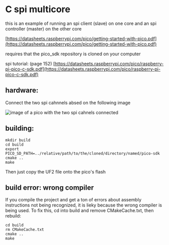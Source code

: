 # C spi multicore

this is an example of running an spi client (slave) on one core and an spi controller (master) on the other core

[https://datasheets.raspberrypi.com/pico/getting-started-with-pico.pdf](https://datasheets.raspberrypi.com/pico/getting-started-with-pico.pdf)

requires that the pico_sdk repository is cloned on your computer

spi tutorial: (page 152)
[https://datasheets.raspberrypi.com/pico/raspberry-pi-pico-c-sdk.pdf](https://datasheets.raspberrypi.com/pico/raspberry-pi-pico-c-sdk.pdf)

## hardware:

Connect the two spi cahnnels absed on the following image

![image of a pico with the two spi cahnels connected](hardware.jpg)

## building:

    mkdir build
    cd build
    export PICO_SD_PATH=../relative/path/to/the/cloned/directory/named/pico-sdk
    cmake ..
    make

Then just copy the UF2 file onto the pico's flash


## build error: wrong compiler

If you compile the project and get a ton of errors about assembly instructions not being recognized, it is lieky because the wrong compiler is being used. To fix this, cd into build and remove CMakeCache.txt, then rebuild:

    cd build
    rm CMakeCache.txt
    cmake ..
    make